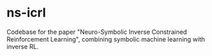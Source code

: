 # ns-icrl
Codebase for the paper "Neuro-Symbolic Inverse Constrained Reinforcement Learning", combining symbolic machine learning with inverse RL.
